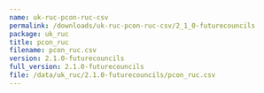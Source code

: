 ```yaml
---
name: uk-ruc-pcon-ruc-csv
permalink: /downloads/uk-ruc-pcon-ruc-csv/2_1_0-futurecouncils
package: uk_ruc
title: pcon_ruc
filename: pcon_ruc.csv
version: 2.1.0-futurecouncils
full_version: 2.1.0-futurecouncils
file: /data/uk_ruc/2.1.0-futurecouncils/pcon_ruc.csv
---
```

